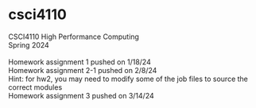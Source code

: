 # csci4110
CSCI4110 High Performance Computing
<br>Spring 2024
<br><br>
Homework assignment 1 pushed on 1/18/24<br>
Homework assignment 2-1 pushed on 2/8/24<br>
  Hint: for hw2, you may need to modify some of the job files to source the correct modules<br>
Homework assignment 3 pushed on 3/14/24<br>

